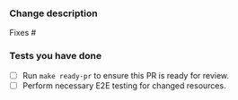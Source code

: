 ### Change description

<!--
Describe what this pull request does.

* If your pull request is to address an open issue, indicate it by specifying the
issue number: 

For example: "Fixes #858"

* For Google internal contributors, you can specify an internal tracking ticket number:

For example: "Fixes b/302708148"

-->
Fixes #

### Tests you have done

<!--

Make sure you have run "make ready-pr" to run required tests and ensure this PR is ready to review. 

Also if possible, share a bit more on the tests you have done. 

For example if you have updated the pubsubtopic sample, you can share the test logs from running the test case locally.

go test -v -tags=integration ./config/tests/samples/create -test.run TestAll -run-tests pubsubtopic

-->

- [ ] Run `make ready-pr` to ensure this PR is ready for review.
- [ ] Perform necessary E2E testing for changed resources.
